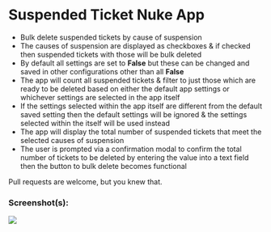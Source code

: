 # Suspended Ticket Nuke App

* Bulk delete suspended tickets by cause of suspension
* The causes of suspension are displayed as checkboxes & if checked then suspended tickets with those will be bulk deleted
* By default all settings are set to **False** but these can be changed and saved in other configurations other than all **False**
* The app will count all suspended tickets & filter to just those which are ready to be deleted based on either the default app settings or whichever settings are selected in the app itself
* If the settings selected within the app itself are different from the default saved setting then the default settings will be ignored & the settings selected within the itself will be used instead
* The app will display the total number of suspended tickets that meet the selected causes of suspension
* The user is prompted via a confirmation modal to confirm the total number of tickets to be deleted by entering the value into a text field then the button to bulk delete becomes functional

Pull requests are welcome, but you knew that.

### Screenshot(s):

![](http://g.recordit.co/trVFzChoqp.gif)